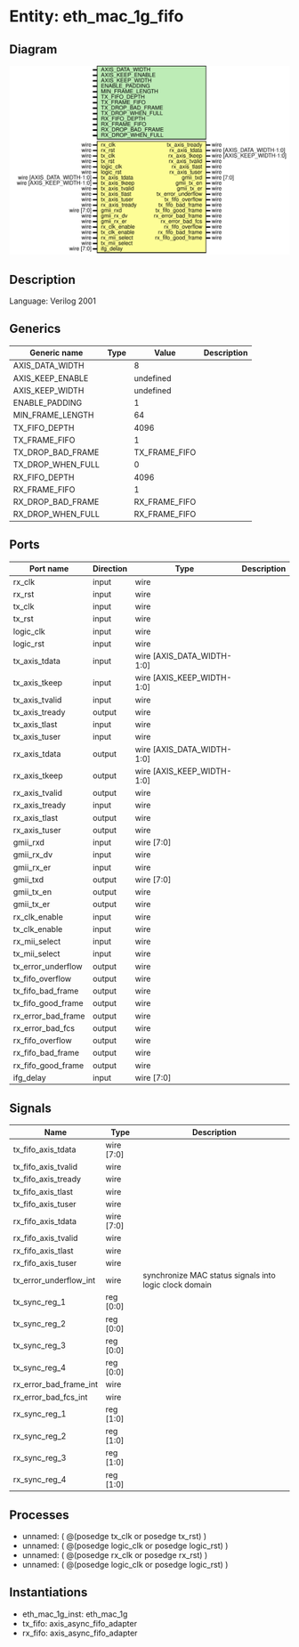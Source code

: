# Entity: eth_mac_1g_fifo

## Diagram

![Diagram](eth_mac_1g_fifo.svg "Diagram")
## Description

Language: Verilog 2001
 
## Generics

| Generic name      | Type | Value         | Description |
| ----------------- | ---- | ------------- | ----------- |
| AXIS_DATA_WIDTH   |      | 8             |             |
| AXIS_KEEP_ENABLE  |      | undefined     |             |
| AXIS_KEEP_WIDTH   |      | undefined     |             |
| ENABLE_PADDING    |      | 1             |             |
| MIN_FRAME_LENGTH  |      | 64            |             |
| TX_FIFO_DEPTH     |      | 4096          |             |
| TX_FRAME_FIFO     |      | 1             |             |
| TX_DROP_BAD_FRAME |      | TX_FRAME_FIFO |             |
| TX_DROP_WHEN_FULL |      | 0             |             |
| RX_FIFO_DEPTH     |      | 4096          |             |
| RX_FRAME_FIFO     |      | 1             |             |
| RX_DROP_BAD_FRAME |      | RX_FRAME_FIFO |             |
| RX_DROP_WHEN_FULL |      | RX_FRAME_FIFO |             |
## Ports

| Port name          | Direction | Type                       | Description |
| ------------------ | --------- | -------------------------- | ----------- |
| rx_clk             | input     | wire                       |             |
| rx_rst             | input     | wire                       |             |
| tx_clk             | input     | wire                       |             |
| tx_rst             | input     | wire                       |             |
| logic_clk          | input     | wire                       |             |
| logic_rst          | input     | wire                       |             |
| tx_axis_tdata      | input     | wire [AXIS_DATA_WIDTH-1:0] |             |
| tx_axis_tkeep      | input     | wire [AXIS_KEEP_WIDTH-1:0] |             |
| tx_axis_tvalid     | input     | wire                       |             |
| tx_axis_tready     | output    | wire                       |             |
| tx_axis_tlast      | input     | wire                       |             |
| tx_axis_tuser      | input     | wire                       |             |
| rx_axis_tdata      | output    | wire [AXIS_DATA_WIDTH-1:0] |             |
| rx_axis_tkeep      | output    | wire [AXIS_KEEP_WIDTH-1:0] |             |
| rx_axis_tvalid     | output    | wire                       |             |
| rx_axis_tready     | input     | wire                       |             |
| rx_axis_tlast      | output    | wire                       |             |
| rx_axis_tuser      | output    | wire                       |             |
| gmii_rxd           | input     | wire [7:0]                 |             |
| gmii_rx_dv         | input     | wire                       |             |
| gmii_rx_er         | input     | wire                       |             |
| gmii_txd           | output    | wire [7:0]                 |             |
| gmii_tx_en         | output    | wire                       |             |
| gmii_tx_er         | output    | wire                       |             |
| rx_clk_enable      | input     | wire                       |             |
| tx_clk_enable      | input     | wire                       |             |
| rx_mii_select      | input     | wire                       |             |
| tx_mii_select      | input     | wire                       |             |
| tx_error_underflow | output    | wire                       |             |
| tx_fifo_overflow   | output    | wire                       |             |
| tx_fifo_bad_frame  | output    | wire                       |             |
| tx_fifo_good_frame | output    | wire                       |             |
| rx_error_bad_frame | output    | wire                       |             |
| rx_error_bad_fcs   | output    | wire                       |             |
| rx_fifo_overflow   | output    | wire                       |             |
| rx_fifo_bad_frame  | output    | wire                       |             |
| rx_fifo_good_frame | output    | wire                       |             |
| ifg_delay          | input     | wire [7:0]                 |             |
## Signals

| Name                   | Type       | Description                                             |
| ---------------------- | ---------- | ------------------------------------------------------- |
| tx_fifo_axis_tdata     | wire [7:0] |                                                         |
| tx_fifo_axis_tvalid    | wire       |                                                         |
| tx_fifo_axis_tready    | wire       |                                                         |
| tx_fifo_axis_tlast     | wire       |                                                         |
| tx_fifo_axis_tuser     | wire       |                                                         |
| rx_fifo_axis_tdata     | wire [7:0] |                                                         |
| rx_fifo_axis_tvalid    | wire       |                                                         |
| rx_fifo_axis_tlast     | wire       |                                                         |
| rx_fifo_axis_tuser     | wire       |                                                         |
| tx_error_underflow_int | wire       | synchronize MAC status signals into logic clock domain  |
| tx_sync_reg_1          | reg [0:0]  |                                                         |
| tx_sync_reg_2          | reg [0:0]  |                                                         |
| tx_sync_reg_3          | reg [0:0]  |                                                         |
| tx_sync_reg_4          | reg [0:0]  |                                                         |
| rx_error_bad_frame_int | wire       |                                                         |
| rx_error_bad_fcs_int   | wire       |                                                         |
| rx_sync_reg_1          | reg [1:0]  |                                                         |
| rx_sync_reg_2          | reg [1:0]  |                                                         |
| rx_sync_reg_3          | reg [1:0]  |                                                         |
| rx_sync_reg_4          | reg [1:0]  |                                                         |
## Processes
- unnamed: ( @(posedge tx_clk or posedge tx_rst) )
- unnamed: ( @(posedge logic_clk or posedge logic_rst) )
- unnamed: ( @(posedge rx_clk or posedge rx_rst) )
- unnamed: ( @(posedge logic_clk or posedge logic_rst) )
## Instantiations

- eth_mac_1g_inst: eth_mac_1g
- tx_fifo: axis_async_fifo_adapter
- rx_fifo: axis_async_fifo_adapter

